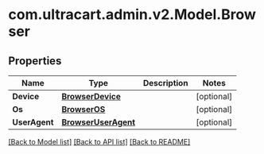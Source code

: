 # com.ultracart.admin.v2.Model.Browser
## Properties

Name | Type | Description | Notes
------------ | ------------- | ------------- | -------------
**Device** | [**BrowserDevice**](BrowserDevice.md) |  | [optional] 
**Os** | [**BrowserOS**](BrowserOS.md) |  | [optional] 
**UserAgent** | [**BrowserUserAgent**](BrowserUserAgent.md) |  | [optional] 


[[Back to Model list]](../README.md#documentation-for-models) [[Back to API list]](../README.md#documentation-for-api-endpoints) [[Back to README]](../README.md)

